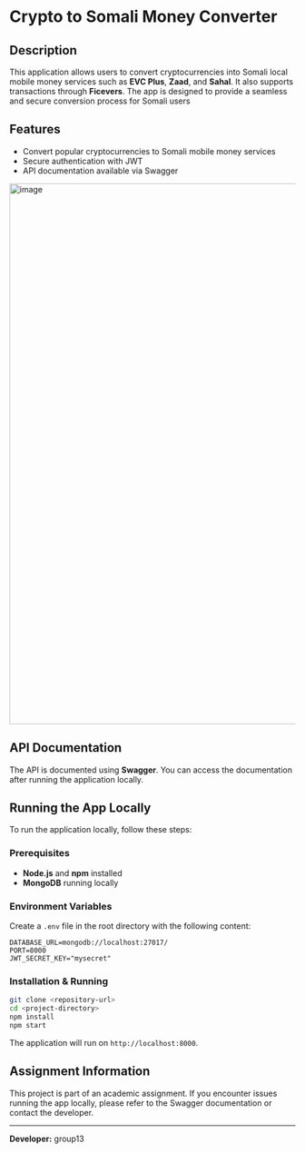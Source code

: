 # Crypto to Somali Money Converter

## Description
This application allows users to convert cryptocurrencies into Somali local mobile money services such as **EVC Plus**, **Zaad**, and **Sahal**. It also supports transactions through **Ficevers**. The app is designed to provide a seamless and secure conversion process for Somali users

## Features
- Convert popular cryptocurrencies to Somali mobile money services
- Secure authentication with JWT
- API documentation available via Swagger
<img width="953" alt="image" src="https://github.com/user-attachments/assets/1e6748f3-b7a0-4154-8057-c48e6da2f32e" />

## API Documentation
The API is documented using **Swagger**. You can access the documentation after running the application locally.

## Running the App Locally
To run the application locally, follow these steps:

### Prerequisites
- **Node.js** and **npm** installed
- **MongoDB** running locally

### Environment Variables
Create a `.env` file in the root directory with the following content:

```env
DATABASE_URL=mongodb://localhost:27017/
PORT=8000
JWT_SECRET_KEY="mysecret"
```

### Installation & Running
```bash
git clone <repository-url>
cd <project-directory>
npm install
npm start
```

The application will run on `http://localhost:8000`.




## Assignment Information
This project is part of an academic assignment. If you encounter issues running the app locally, please refer to the Swagger documentation or contact the developer.

---

**Developer:** group13


